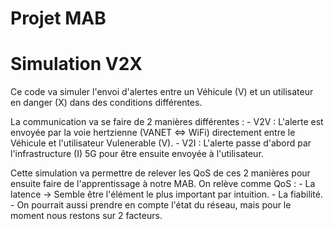 # Projet MAB

# Simulation V2X
Ce code va simuler l'envoi d'alertes entre un Véhicule (V) et un utilisateur en danger (X) dans des conditions différentes.

La communication va se faire de 2 manières différentes :
    - V2V : L'alerte est envoyée par la voie hertzienne (VANET <=> WiFi) directement entre le Véhicule et l'utilisateur Vulenerable (V).
    - V2I : L'alerte passe d'abord par l'infrastructure (I) 5G pour être ensuite envoyée à l'utilisateur.

Cette simulation va permettre de relever les QoS de ces 2 manières pour ensuite faire de l'apprentissage à notre MAB.
On relève comme QoS :
    - La latence -> Semble être l'élément le plus important par intuition.
    - La fiabilité.
    - On pourrait aussi prendre en compte l'état du réseau, mais pour le moment nous restons sur 2 facteurs.
